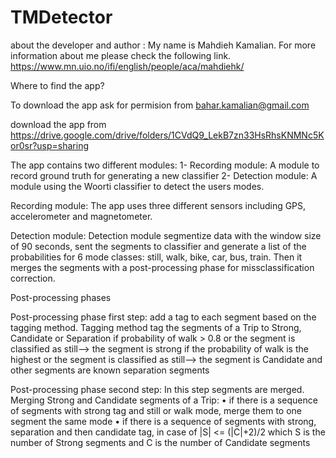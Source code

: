 # TMDetector
about the developer and author : 
My name is Mahdieh Kamalian. For more information about me please check the following link.
https://www.mn.uio.no/ifi/english/people/aca/mahdiehk/


Where to find the app?

To download the app ask for permision from bahar.kamalian@gmail.com 

download the app from https://drive.google.com/drive/folders/1CVdQ9_LekB7zn33HsRhsKNMNc5Kor0sr?usp=sharing


The app contains two different modules:
1- Recording module: A module to record ground truth for generating a new classifier 
2- Detection module: A module using the Woorti classifier to detect the users modes. 

Recording module:
The app uses three different sensors including GPS, accelerometer and magnetometer. 

Detection module:
Detection module segmentize data with the window size of 90 seconds, sent the segments to classifier and generate a list of the probabilities for 6 mode classes: still, walk, bike, car, bus, train. Then it merges the segments with a post-processing phase for missclassification correction. 

Post-processing phases


Post-processing phase first step:
add a tag to each segment based on the tagging method. 
Tagging method tag the segments of a Trip to Strong, Candidate or Separation
 if probability of walk > 0.8 or the segment is classified as still--> the segment is strong
 if the probability of walk is the highest or the segment is classified as still--> the segment is Candidate and other segments are known separation segments
 
 Post-processing phase second step:
In this step segments are merged. Merging Strong and Candidate segments of a Trip:
•	if there is a sequence of segments with strong tag and still or walk mode, merge them to one segment the same mode
•	if there is a sequence of segments with strong, separation and then candidate tag, in case of |S| <= (|C|+2)/2 which S is the number of Strong segments and C is the number of Candidate segments
    

